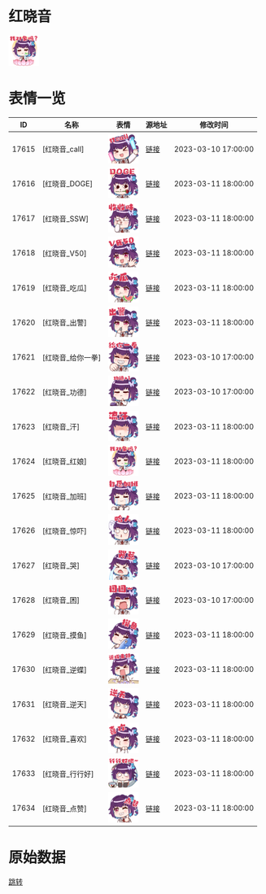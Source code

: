 # 红晓音

<img src="./cover.png" height="60" alt="cover" />

# 表情一览

|ID|名称|表情|源地址|修改时间|
|----|----|----|----|----|
|17615|[红晓音_call]|<img src="./pic/017615_%5B红晓音_call%5D.png" height="60" alt="call"/>|[链接](https://i0.hdslb.com/bfs/garb/350e195a21aa27504e1e628024cfc14fbaa37ffe.png)|2023-03-10 17:00:00|
|17616|[红晓音_DOGE]|<img src="./pic/017616_%5B红晓音_DOGE%5D.png" height="60" alt="DOGE"/>|[链接](https://i0.hdslb.com/bfs/garb/7c66e7cd5761bcd5c903793ef203cd5bf5e753ba.png)|2023-03-11 18:00:00|
|17617|[红晓音_SSW]|<img src="./pic/017617_%5B红晓音_SSW%5D.png" height="60" alt="SSW"/>|[链接](https://i0.hdslb.com/bfs/garb/2d4bebb054f13de9c4d1c04d19f0c7075af698fe.png)|2023-03-11 18:00:00|
|17618|[红晓音_V50]|<img src="./pic/017618_%5B红晓音_V50%5D.png" height="60" alt="V50"/>|[链接](https://i0.hdslb.com/bfs/garb/626274e484fb25f6159b0b2c2838f797089b0475.png)|2023-03-11 18:00:00|
|17619|[红晓音_吃瓜]|<img src="./pic/017619_%5B红晓音_吃瓜%5D.png" height="60" alt="吃瓜"/>|[链接](https://i0.hdslb.com/bfs/garb/7626e9a890a2ccfc0749eca0f1e6af6c8249b3f4.png)|2023-03-11 18:00:00|
|17620|[红晓音_出警]|<img src="./pic/017620_%5B红晓音_出警%5D.png" height="60" alt="出警"/>|[链接](https://i0.hdslb.com/bfs/garb/6361510d0b8814cb2ce2f4694216c62a0ed45ac7.png)|2023-03-11 18:00:00|
|17621|[红晓音_给你一拳]|<img src="./pic/017621_%5B红晓音_给你一拳%5D.png" height="60" alt="给你一拳"/>|[链接](https://i0.hdslb.com/bfs/garb/9a94bf74b6b49aa4f060e6c2593e48c9e2716646.png)|2023-03-10 17:00:00|
|17622|[红晓音_功德]|<img src="./pic/017622_%5B红晓音_功德%5D.png" height="60" alt="功德"/>|[链接](https://i0.hdslb.com/bfs/garb/f235a5f316e91eded2b8361f309cf8eddebd66c4.png)|2023-03-10 17:00:00|
|17623|[红晓音_汗]|<img src="./pic/017623_%5B红晓音_汗%5D.png" height="60" alt="汗"/>|[链接](https://i0.hdslb.com/bfs/garb/3b0b7a0fe772fa7b3b1b3b70e8b870f4a67533ed.png)|2023-03-11 18:00:00|
|17624|[红晓音_红娘]|<img src="./pic/017624_%5B红晓音_红娘%5D.png" height="60" alt="红娘"/>|[链接](https://i0.hdslb.com/bfs/garb/c06f873e89d757b6379f143daaded8f2bfbf07e5.png)|2023-03-11 18:00:00|
|17625|[红晓音_加班]|<img src="./pic/017625_%5B红晓音_加班%5D.png" height="60" alt="加班"/>|[链接](https://i0.hdslb.com/bfs/garb/3758fcd4ae709883380cc268936fec35d920c0fa.png)|2023-03-11 18:00:00|
|17626|[红晓音_惊吓]|<img src="./pic/017626_%5B红晓音_惊吓%5D.png" height="60" alt="惊吓"/>|[链接](https://i0.hdslb.com/bfs/garb/db5b9dbd177e98baa431c29097e83cc31066a49a.png)|2023-03-11 18:00:00|
|17627|[红晓音_哭]|<img src="./pic/017627_%5B红晓音_哭%5D.png" height="60" alt="哭"/>|[链接](https://i0.hdslb.com/bfs/garb/1b1003eb0069f2588aeee97fa775b3d06d2b07dc.png)|2023-03-10 17:00:00|
|17628|[红晓音_困]|<img src="./pic/017628_%5B红晓音_困%5D.png" height="60" alt="困"/>|[链接](https://i0.hdslb.com/bfs/garb/b86b7f6bc1e11bd87d36f392e77cbbbe3af38be8.png)|2023-03-10 17:00:00|
|17629|[红晓音_摸鱼]|<img src="./pic/017629_%5B红晓音_摸鱼%5D.png" height="60" alt="摸鱼"/>|[链接](https://i0.hdslb.com/bfs/garb/bd17761e885a4c3ba1a8d08fc653186987bcf085.png)|2023-03-11 18:00:00|
|17630|[红晓音_逆蝶]|<img src="./pic/017630_%5B红晓音_逆蝶%5D.png" height="60" alt="逆蝶"/>|[链接](https://i0.hdslb.com/bfs/garb/e37cabe16621c6d37bf4d4534c400594f0642fd1.png)|2023-03-11 18:00:00|
|17631|[红晓音_逆天]|<img src="./pic/017631_%5B红晓音_逆天%5D.png" height="60" alt="逆天"/>|[链接](https://i0.hdslb.com/bfs/garb/0c45b6038e501888f19582319587434153489338.png)|2023-03-11 18:00:00|
|17632|[红晓音_喜欢]|<img src="./pic/017632_%5B红晓音_喜欢%5D.png" height="60" alt="喜欢"/>|[链接](https://i0.hdslb.com/bfs/garb/1168dde22e111e5c476f2c7930c0ebf04555d029.png)|2023-03-11 18:00:00|
|17633|[红晓音_行行好]|<img src="./pic/017633_%5B红晓音_行行好%5D.png" height="60" alt="行行好"/>|[链接](https://i0.hdslb.com/bfs/garb/42ff5469e366727f4d2941e6931feba904b89f04.png)|2023-03-11 18:00:00|
|17634|[红晓音_点赞]|<img src="./pic/017634_%5B红晓音_点赞%5D.png" height="60" alt="点赞"/>|[链接](https://i0.hdslb.com/bfs/garb/3418317b465482873d93b1398dbe5dff9e3b0d9d.png)|2023-03-11 18:00:00|

# 原始数据

[跳转](./raw.json)


